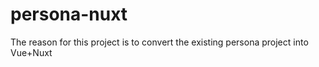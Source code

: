 # persona-nuxt

The reason for this project is to convert the existing persona project into Vue+Nuxt
